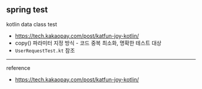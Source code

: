 ## spring test

kotlin data class test
- https://tech.kakaopay.com/post/katfun-joy-kotlin/
- copy() 파라미터 지정 방식 - 코드 중복 최소화, 명확한 테스트 대상
- `UserRequestTest.kt` 참조


---

reference
- https://tech.kakaopay.com/post/katfun-joy-kotlin/
